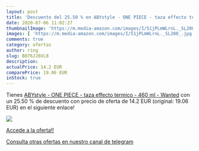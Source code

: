 ```yaml
---
layout: post
title: 'Descuento del 25.50 % en ABYstyle - ONE PIECE - taza effecto term'
date: 2020-07-06 11:02:27
thumbnailImage: 'https://m.media-amazon.com/images/I/51jPLmWLrnL._SL200_.jpg'
images: [ 'https://m.media-amazon.com/images/I/51jPLmWLrnL._SL200_.jpg' ]
comments: true
category: ofertas
author: ring
slug: B076JJ6VL8
description:
actualPrice: 14.2 EUR
comparePrice: 19.06 EUR
inStock: true
---
```


Tienes [ABYstyle - ONE PIECE - taza effecto termico - 460 ml - Wanted](https://www.amazon.com/dp/B076JJ6VL8/?tag=redken08-20) con un 25.50 % de descuento con precio de oferta de 14.2 EUR (original: 19.06 EUR) en el siguiente enlace!

[![](https://m.media-amazon.com/images/I/51jPLmWLrnL._SL200_.jpg)](https://www.amazon.com/dp/B076JJ6VL8/?tag=redken08-20)

[Accede a la oferta!!](https://www.amazon.com/dp/B076JJ6VL8/?tag=redken08-20)

[Consulta otras ofertas en nuestro canal de telegram](https://t.me/s/ofertas25)
